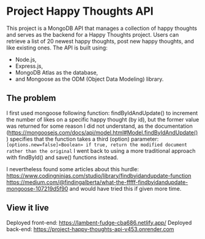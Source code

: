 # Project Happy Thoughts API

This project is a MongoDB API that manages a collection of happy thoughts and serves as the backend for a Happy Thoughts project.
Users can retrieve a list of 20 newest happy thoughts, post new happy thoughts, and like existing ones.
The API is built using:

- Node.js,
- Express.js,
- MongoDB Atlas as the database,
- and Mongoose as the ODM (Object Data Modeling) library.

## The problem

I first used mongoose following function: findByIdAndUpdate() to increment the number of likes on a specific happy thought (by id), but the former value was returned for some reason I did not understand, as the documentation (https://mongoosejs.com/docs/api/model.html#Model.findByIdAndUpdate()) specifies that the function takes a third (option) parameter: `[options.new=false]«Boolean» if true, return the modified document rather than the original`
I went back to using a more traditional approach with findById() and save() functions instead.

I nevertheless found some articles about this hurdle:
https://www.codingninjas.com/studio/library/findbyidandupdate-function
https://medium.com/@findingalberta/what-the-fffff-findbyidandupdate-mongoose-107219d5f90
and would have tried this if given more time.

## View it live

Deployed front-end: https://lambent-fudge-cba686.netlify.app/
Deployed back-end: https://project-happy-thoughts-api-v453.onrender.com
